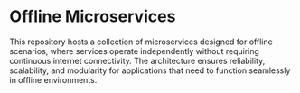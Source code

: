 # Offline Microservices

This repository hosts a collection of microservices designed for offline scenarios, where services operate independently without requiring continuous internet connectivity. The architecture ensures reliability, scalability, and modularity for applications that need to function seamlessly in offline environments.
